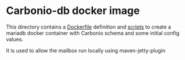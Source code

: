 # Carbonio-db docker image

This directory contains a [Dockerfile](Dockerfile) definition and [scripts](scripts)
to create a mariadb docker container with Carbonio schema
and some initial config values.

It is used to allow the mailbox run locally using maven-jetty-plugin
